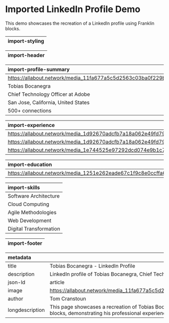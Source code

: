 # Imported LinkedIn Profile Demo

This demo showcases the recreation of a LinkedIn profile using Franklin blocks.

| import-styling |
| :---- |

| import-header |
| :---- |

| import-profile-summary |
| :---- |
| https://allabout.network/media_11fa677a5c5d2563c03ba0f229be08509492ccb60.png |
| Tobias Bocanegra |
| Chief Technology Officer at Adobe |
| San Jose, California, United States |
| 500+ connections |

| import-experience |
| :---- |
| https://allabout.network/media_1d92670adcfb7a18a062e49fd7967f4e9f76d8a52.jpeg | Chief Technology Officer | Adobe | Jan 2022 - Present |
| https://allabout.network/media_1d92670adcfb7a18a062e49fd7967f4e9f76d8a52.jpeg | VP, Engineering | Adobe | Jan 2020 - Dec 2021 |
| https://allabout.network/media_1e744525e97292dcd074e9b1c7ab2cf47a048f292.jpeg | Chief Architect | Day Software | Jan 2010 - Dec 2019 |

| import-education |
| :---- |
| https://allabout.network/media_1251e262eade67c1f9c8e0ccffa6d35945487140c.png | ETH Zurich | Computer Science | 1995 - 2000 |

| import-skills |
| :---- |
| Software Architecture |
| Cloud Computing |
| Agile Methodologies |
| Web Development |
| Digital Transformation |

| import-footer |
| :---- |

| metadata |  |
| :---- | :---- |
| title | Tobias Bocanegra - LinkedIn Profile |
| description | LinkedIn profile of Tobias Bocanegra, Chief Technology Officer at Adobe |
| json-ld | article |
| image | https://allabout.network/media_11fa677a5c5d2563c03ba0f229be08509492ccb60.png |
| author | Tom Cranstoun |
| longdescription | This page showcases a recreation of Tobias Bocanegra's LinkedIn profile using Franklin blocks, demonstrating his professional experience, education, and skills. |
